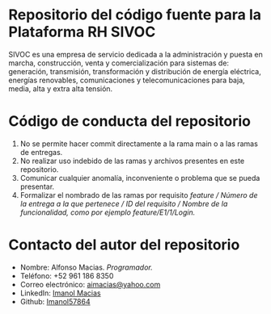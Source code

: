 # Repositorio del código fuente para la Plataforma RH SIVOC
SIVOC es una empresa de servicio dedicada a la administración y puesta en marcha, construcción, venta y comercialización para sistemas de: generación, transmisión, transformación y distribución de energía eléctrica, energías renovables, comunicaciones y telecomunicaciones para baja, media, alta y extra alta tensión.

# Código de conducta del repositorio
1. No se permite hacer commit directamente a la rama main o a las ramas de entregas.
2. No realizar uso indebido de las ramas y archivos presentes en este repositorio.
3. Comunicar cualquier anomalía, inconveniente o problema que se pueda presentar.
4. Formalizar el nombrado de las ramas por requisito *feature / Número de la entrega a la que pertenece / ID del requisito / Nombre de la funcionalidad, como por ejemplo feature/E1/1/Login.*

# Contacto del autor del repositorio
- Nombre: Alfonso Macias. *Programador.*
- Teléfono: +52 961 186 8350
- Correo electrónico: aimacias@yahoo.com
- LinkedIn: [Imanol Macias](https://www.linkedin.com/in/imanol-macias/)
- Github: [Imanol57864](https://github.com/Imanol57864)
